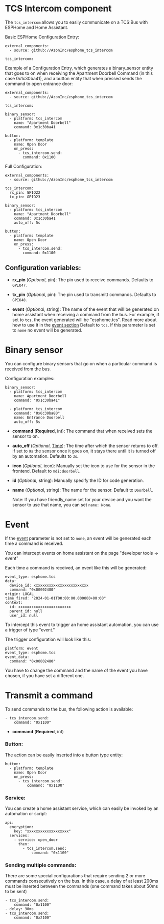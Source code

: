 TCS Intercom component
===================

The ``tcs_intercom`` allows you to easily communicate on a TCS:Bus with ESPHome and Home Assistant.

Basic ESPHome Configuration Entry:
```
external_components:
  - source: github://AzonInc/esphome_tcs_intercom

tcs_intercom:
```
 
Example of a Configuration Entry, which generates a binary_sensor entity that goes to on when receiving the Apartment Doorbell Command (in this case 0x1c30ba41), and a button entity that when pressed sends the command to open entrance door:
```
external_components:
  - source: github://AzonInc/esphome_tcs_intercom
	
tcs_intercom:

binary_sensor:
  - platform: tcs_intercom
	name: "Apartment Doorbell"
	command: 0x1c30ba41

button:
  - platform: template
	name: Open Door
	on_press:
	  - tcs_intercom.send:
		command: 0x1100
```

Full Configuration:
```
external_components:
  - source: github://AzonInc/esphome_tcs_intercom
	
tcs_intercom:
  rx_pin: GPIO22
  tx_pin: GPIO23

binary_sensor:
  - platform: tcs_intercom
	name: "Apartment Doorbell"
	command: 0x1c30ba41
	auto_off: 5s

button:
  - platform: template
	name: Open Door
	on_press:
	  - tcs_intercom.send:
		command: 0x1100
```

Configuration variables:
------------------------

- **rx_pin** (*Optional*, pin): The pin used to receive commands. Defaults to ``GPIO47``.
- **tx_pin** (*Optional*, pin): The pin used to transmitt commands. Defaults to ``GPIO48``.

- <a id="eventlist">**event**</a>  (_Optional_, string): The name of the event that will be generated on home assistant when receiving a command from the bus. For example, if  set to `tcs`, the event generated will be "esphome.tcs".
Read more about how to use it in the [event section](#event)
Default to `tcs`.
If this parameter is set to `none` no event will be generated.


Binary sensor
===================

You can configure binary sensors that go on when a particular command is received from the bus.

Configuration examples:

	binary_sensor:
	  - platform: tcs_intercom
        name: Apartment Doorbell
        command: "0x1c30ba41"

	  - platform: tcs_intercom
	    command: "0x0c30ba80"
	    name: Entrance Doorbell
	    auto_off: 5s

- **command** (**Required**, int): The command that when received sets the sensor to on.
- **auto_off** (*Optional*,  [Time](https://esphome.io/guides/configuration-types#config-time)):  The time after which the sensor returns to off. If set to `0s` the sensor once it goes on, it stays there until it is turned off by an automation. Defaults to  `3s`.
- **icon** (*Optional*, icon): Manually set the icon to use for the sensor in the frontend. Default to `mdi:doorbell`.
- **id** (*Optional*, string): Manually specify the ID for code generation.
- **name** (*Optional*, string): The name for the sensor. Default to `Doorbell`.

    Note:
    If you have friendly_name set for your device and you want 
    the sensor to use that name, you can set `name: None`.



Event
========
If the [event](#eventlist) parameter is not set to `none`, an event will be generated each time a command is received.

You can intercept events on home assistant on the page "developer tools -> event"

Each time a command is received, an event like this will be generated:

	event_type: esphome.tcs
	data:
	  device_id: xxxxxxxxxxxxxxxxxxxxxxxxx
	  command: "0x00002480"
	origin: LOCAL
	time_fired: "2024-01-01T00:00:00.000000+00:00"
	context:
	  id: xxxxxxxxxxxxxxxxxxxxxxxx
	  parent_id: null
	  user_id: null

To intercept this event to trigger an home assistant automation, you can use a trigger of type "event."

The trigger configuration will look like this:

	platform: event
	event_type: esphome.tcs
	event_data:
	  command: "0x00002480"

You have to change the command and the name of the event you have chosen, if you have set a different one.

Transmit a command
==================
To send commands to the bus, the following action is available:

	- tcs_intercom.send:
	    command: "0x1100"

- **command** (**Required**, int)

### Button:
The action can be easily inserted into a button type entity:

	button:
	  - platform: template
	    name: Open Door
	    on_press:
	      - tcs_intercom.send:
	          command: "0x1100"


### Service:
You can create a home assistant service, which can easily be invoked by an automation or script:

	api:
	  encryption:
	    key: "xxxxxxxxxxxxxxxxxxx"
	  services:
	    - service: open_door
	      then:
	        - tcs_intercom.send:
	            command: "0x1100"

### Sending multiple commands:
There are some special configurations that require sending 2 or more commands consecutively on the bus.
In this case, a delay of at least 200ms must be inserted between the commands (one command takes about 50ms to be sent)

	- tcs_intercom.send:
	    command: "0x1100"
	- delay: 90ms
	- tcs_intercom.send:
	    command: "0x2100"
